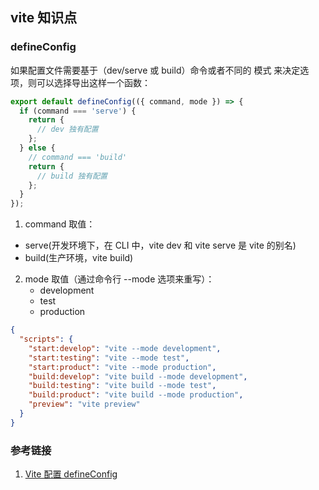 ## vite 知识点

### defineConfig

如果配置文件需要基于（dev/serve 或 build）命令或者不同的 模式 来决定选项，则可以选择导出这样一个函数：

```ts
export default defineConfig(({ command, mode }) => {
  if (command === 'serve') {
    return {
      // dev 独有配置
    };
  } else {
    // command === 'build'
    return {
      // build 独有配置
    };
  }
});
```

1. command 取值：

- serve(开发环境下，在 CLI 中，vite dev 和 vite serve 是 vite 的别名)
- build(生产环境，vite build)

2. mode 取值（通过命令行 --mode 选项来重写）：
   - development
   - test
   - production

```json
{
  "scripts": {
    "start:develop": "vite --mode development",
    "start:testing": "vite --mode test",
    "start:product": "vite --mode production",
    "build:develop": "vite build --mode development",
    "build:testing": "vite build --mode test",
    "build:product": "vite build --mode production",
    "preview": "vite preview"
  }
}
```

### 参考链接

1. [Vite 配置 defineConfig](https://vitejs.cn/config/)
